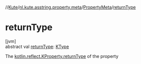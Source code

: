 //[Kute](../../../index.md)/[nl.kute.asstring.property.meta](../index.md)/[PropertyMeta](index.md)/[returnType](return-type.md)

# returnType

[jvm]\
abstract val [returnType](return-type.md): [KType](https://kotlinlang.org/api/latest/jvm/stdlib/kotlin.reflect/-k-type/index.html)

The [kotlin.reflect.KProperty.returnType](https://kotlinlang.org/api/latest/jvm/stdlib/kotlin.reflect/-k-property/return-type.html) of the property
